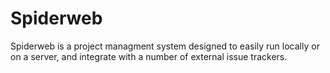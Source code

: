 Spiderweb
=========

Spiderweb is a project managment system designed to easily run locally or on a server, and integrate with a number of external issue trackers.
